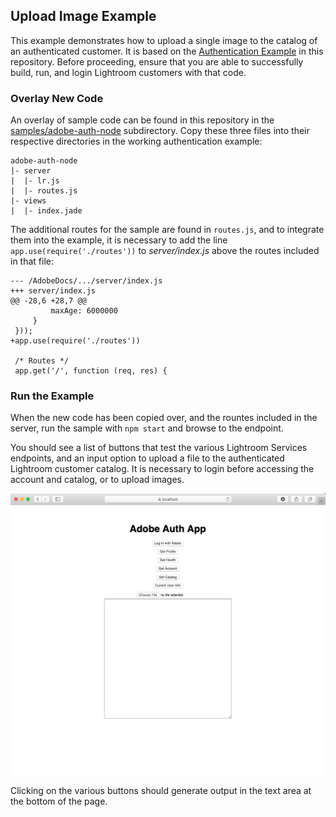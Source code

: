 ## Upload Image Example

This example demonstrates how to upload a single image to the catalog of an authenticated customer. It is based on the [Authentication Example](./authenticate.md) in this repository. Before proceeding, ensure that you are able to successfully build, run, and login Lightroom customers with that code.

### Overlay New Code

An overlay of sample code can be found in this repository in the [samples/adobe-auth-node](./adobe_auth_node) subdirectory. Copy these three files into their respective directories in the working authentication example:

```
adobe-auth-node
|- server
|  |- lr.js
|  |- routes.js
|- views
|  |- index.jade
```

The additional routes for the sample are found in `routes.js`, and to integrate them into the example, it is necessary to add the line `app.use(require('./routes'))` to _server/index.js_ above the routes included in that file:

```
--- /AdobeDocs/.../server/index.js
+++ server/index.js
@@ -28,6 +28,7 @@
         maxAge: 6000000
     }
 }));
+app.use(require('./routes'))
 
 /* Routes */
 app.get('/', function (req, res) {
```

### Run the Example

When the new code has been copied over, and the rountes included in the server, run the sample with `npm start` and browse to the endpoint.

You should see a list of buttons that test the various Lightroom Services endpoints, and an input option to upload a file to the authenticated Lightroom customer catalog. It is necessary to login before accessing the account and catalog, or to upload images.

![Upload Sample](images/LR_upload_sample.png)

Clicking on the various buttons should generate output in the text area at the bottom of the page.
